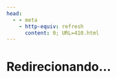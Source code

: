 ```yaml
---
head:
  - - meta
    - http-equiv: refresh
      content: 0; URL=410.html
---
```


# Redirecionando...
